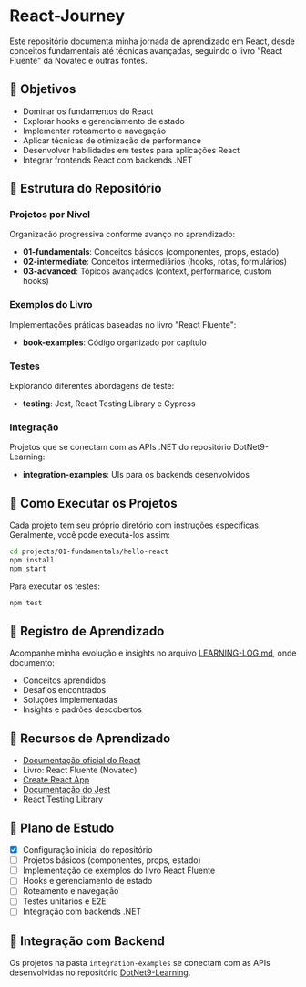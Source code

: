 # React-Journey

Este repositório documenta minha jornada de aprendizado em React, desde conceitos fundamentais até técnicas avançadas, seguindo o livro "React Fluente" da Novatec e outras fontes.

## 🚀 Objetivos

- Dominar os fundamentos do React
- Explorar hooks e gerenciamento de estado
- Implementar roteamento e navegação
- Aplicar técnicas de otimização de performance
- Desenvolver habilidades em testes para aplicações React
- Integrar frontends React com backends .NET

## 📂 Estrutura do Repositório

### Projetos por Nível
Organização progressiva conforme avanço no aprendizado:

- **01-fundamentals**: Conceitos básicos (componentes, props, estado)
- **02-intermediate**: Conceitos intermediários (hooks, rotas, formulários)
- **03-advanced**: Tópicos avançados (context, performance, custom hooks)

### Exemplos do Livro
Implementações práticas baseadas no livro "React Fluente":

- **book-examples**: Código organizado por capítulo

### Testes
Explorando diferentes abordagens de teste:

- **testing**: Jest, React Testing Library e Cypress

### Integração
Projetos que se conectam com as APIs .NET do repositório DotNet9-Learning:

- **integration-examples**: UIs para os backends desenvolvidos

## 🧪 Como Executar os Projetos

Cada projeto tem seu próprio diretório com instruções específicas. Geralmente, você pode executá-los assim:

```bash
cd projects/01-fundamentals/hello-react
npm install
npm start
```

Para executar os testes:

```bash
npm test
```

## 📝 Registro de Aprendizado

Acompanhe minha evolução e insights no arquivo [LEARNING-LOG.md](./LEARNING-LOG.md), onde documento:

- Conceitos aprendidos
- Desafios encontrados
- Soluções implementadas
- Insights e padrões descobertos

## 🔗 Recursos de Aprendizado

- [Documentação oficial do React](https://reactjs.org/docs/getting-started.html)
- Livro: React Fluente (Novatec)
- [Create React App](https://create-react-app.dev/docs/getting-started)
- [Documentação do Jest](https://jestjs.io/docs/getting-started)
- [React Testing Library](https://testing-library.com/docs/react-testing-library/intro)

## 📅 Plano de Estudo

- [x] Configuração inicial do repositório
- [ ] Projetos básicos (componentes, props, estado)
- [ ] Implementação de exemplos do livro React Fluente
- [ ] Hooks e gerenciamento de estado
- [ ] Roteamento e navegação
- [ ] Testes unitários e E2E
- [ ] Integração com backends .NET

## 🔄 Integração com Backend

Os projetos na pasta `integration-examples` se conectam com as APIs desenvolvidas no repositório [DotNet9-Learning](https://github.com/seu-usuario/DotNet9-Learning).
